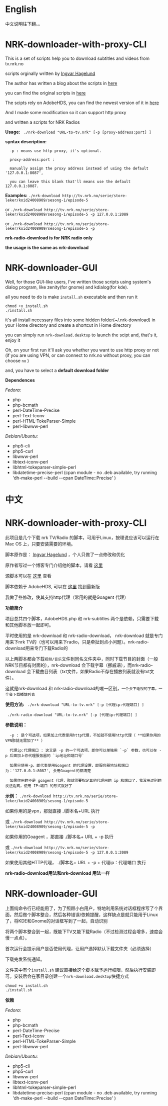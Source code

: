 English
=================

中文说明往下翻。。

NRK-downloader-with-proxy-CLI
====

This is a set of scripts help you to download subtitles and videos from tv.nrk.no

scripts orginally written by [Ingvar Hagelund](http://users.linpro.no/ingvar/nrk/)

The author has written a blog about the scripts in [here](http://ingvar.blog.redpill-linpro.com/2012/05/31/downloading-hd-content-from-tv-nrk-no/comment-page-1/)

you can find the original scripts in [here](http://users.linpro.no/ingvar/nrk/)

The scipts rely on AdobeHDS, you can find the newest version of it in [here](https://raw.githubusercontent.com/K-S-V/Scripts/master/AdobeHDS.php)

And I made some modification so it can support http proxy 

and written a scripts for NRK Radios

**Usage:** ` ./nrk-download "URL-to-tv.nrk" [-p [proxy-address:port] ]`

**syntax description:**

      -p : means use http proxy, it's optional.
      
      proxy-address:port : 
      
      manually assign the proxy address instead of using the default '127.0.0.1:8087', 
      
      you can leave this blank that'll means use the default 127.0.0.1:8087.

**Examples:** `./nrk-download http://tv.nrk.no/serie/store-leker/koid24008909/sesong-1/episode-5`

or 	`./nrk-download http://tv.nrk.no/serie/store-leker/koid24008909/sesong-1/episode-5 -p 127.0.0.1:2089`

or	`./nrk-download http://tv.nrk.no/serie/store-leker/koid24008909/sesong-1/episode-5 -p`

**nrk-radio-download is for NRK radio only**

**the usage is the same as nrk-download**

NRK-downloader-GUI
====

Well, for those GUI-like users, I've written those scripts using system's dialog program, like zenity(for gnome) and kdialog(for kde).

all you need to do is make `install.sh` executable and then run it

    chmod +x install.sh
    ./install.sh
    
it's all install necessary files into some hidden folder(~/.nrk-download) in your Home directory and create a shortcut in Home directory

you can simply run `nrk-download.desktop` to launch the scipt and, that's it, enjoy it

Oh, on your first run it'll ask you whether you want to use http proxy or not (if you are using VPN, or can connect to nrk.no without proxy, you can choose `no` )

and, you have to select a **default download folder**

**Dependences**

_Fedora:_
*  php
*  php-bcmath
*  perl-DateTime-Precise
*  perl-Text-Iconv
*  perl-HTML-TokeParser-Simple
*  perl-libwww-perl

_Debian/Ubuntu:_
*  php5-cli
*  php5-curl
*  libwww-perl
*  libtext-iconv-perl
*  libhtml-tokeparser-simple-perl
*  libdatetime-precise-perl (cpan module - no .deb available, try running 'dh-make-perl --build --cpan DateTime::Precise' )


中文
=================

NRK-downloader-with-proxy-CLI
====

此项目是几个下载 nrk TV/Radio 的脚本，可用于Linux，按理说应该可以运行在Mac OS 上，只要安装需要的环境。

脚本原作是： [Ingvar Hagelund](http://users.linpro.no/ingvar/nrk/) ，个人只做了一点修改和优化

原作者写过一个博客专门介绍他的脚本，请看 [这里](http://ingvar.blog.redpill-linpro.com/2012/05/31/downloading-hd-content-from-tv-nrk-no/comment-page-1/)

源脚本可以在 [这里](http://users.linpro.no/ingvar/nrk/) 查看

脚本依赖于 AdobeHDS, 可以在 [这里](https://raw.githubusercontent.com/K-S-V/Scripts/master/AdobeHDS.php) 找到最新版

我做了些修改，使其支持http代理（常用的就是Goagent 代理）


**功能简介**

项目总共四个脚本，AdobeHDS.php 和 nrk-subtitles 两个是依赖，只需要下载和其他脚本放一起即可。

平时使用的是 nrk-download 和 nrk-radio-download， nrk-download 就是专门用来下nrk TV的（也可以用来下radio，只是牵扯到点小问题）。nrk-radio-download用来专门下载Radio的

以上两脚本都会下载`视频/音乐`文件到同名文件夹中，同时下载节目的封面（一般NRK节目都有封面的），nrk-download 会下载字幕（挪威语），而nrk-radio-download 会下载曲目列表（txt文件，如果Radio不存在播放列表就没有txt文件）。

这就是nrk-download 和 nrk-radio-download的唯一区别，`一个会下电视的字幕，一个会下载播放列表`


**使用方法:** ` ./nrk-download "URL-to-tv.nrk" [-p [代理ip:代理端口] ]`

` ./nrk-radio-download "URL-to-tv.nrk" [-p [代理ip:代理端口] ]`

**参数说明：**

      -p : 是个可选项，如果加上代表使用http代理，不加就不使用http代理（ **如果你用的VPN那就无需加了** ）
      
      代理ip:代理端口 : 这又是 -p 的一个可选项，即你可以单独用 `-p` 参数，也可以在 -p 后面加上你代理服务器的 `ip地址和端口号`
      
      如果只使用-p，即代表使用Goagent 的代理设置，即服务器地址和端口为：'127.0.0.1:8087', 会用Goagent的都清楚
      
      如果你用的不是 goagent 代理，那就需要指定其他代理用的 ip 和端口了，我没用过别的没法距离，使用 IP:端口 的形式就好了

**示例：** `./nrk-download http://tv.nrk.no/serie/store-leker/koid24008909/sesong-1/episode-5`

如果你用的是vpn，那就直接 ./脚本名+URL 执行

或	`./nrk-download http://tv.nrk.no/serie/store-leker/koid24008909/sesong-1/episode-5 -p`

如果你用的Goagent ，那直接 ./脚本名+ URL + -p  执行

或	`./nrk-download http://tv.nrk.no/serie/store-leker/koid24008909/sesong-1/episode-5 -p 127.0.0.1:2089`

如果使用其他HTTP代理， ./脚本名+ URL + -p + 代理ip：代理端口 执行

**nrk-radio-download用法和nrk-download 用法一样**

NRK-downloader-GUI
====

上面纯命令行已经能用了，为了照顾小白用户，特地利用系统对话框程序写了个界面，然后做个脚本整合，然后各种错误/依赖提醒，这样缺点是就只能用于Linux了，将KDE和Gnome的对话框写到了一起，自动识别

将两个脚本整合到一起，既能下TV又能下载Radio（不过检测过程会增多，速度会慢一点点）。

首次运行会提示用户是否使用代理，让用户选择默认下载文件夹（必须选择）

下载完发系统通知。

文件夹中有个`install.sh` 建议直接给这个脚本赋予运行权限，然后执行安装即可。安装后会在家目录创建一个`nrk-download.desktop`快捷方式

    chmod +x install.sh
    ./install.sh

**依赖**

_Fedora:_
*  php
*  php-bcmath
*  perl-DateTime-Precise
*  perl-Text-Iconv
*  perl-HTML-TokeParser-Simple
*  perl-libwww-perl

_Debian/Ubuntu:_
*  php5-cli
*  php5-curl
*  libwww-perl
*  libtext-iconv-perl
*  libhtml-tokeparser-simple-perl
*  libdatetime-precise-perl (cpan module - no .deb available, try running 'dh-make-perl --build --cpan DateTime::Precise' )